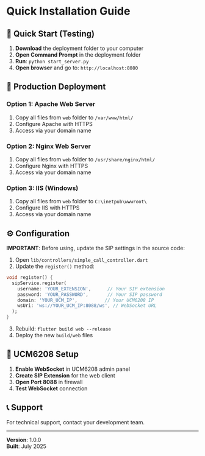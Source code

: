 # Quick Installation Guide

## 🚀 Quick Start (Testing)

1. **Download** the deployment folder to your computer
2. **Open Command Prompt** in the deployment folder
3. **Run**: `python start_server.py`
4. **Open browser** and go to: `http://localhost:8080`

## 🏢 Production Deployment

### Option 1: Apache Web Server
1. Copy all files from `web` folder to `/var/www/html/`
2. Configure Apache with HTTPS
3. Access via your domain name

### Option 2: Nginx Web Server
1. Copy all files from `web` folder to `/usr/share/nginx/html/`
2. Configure Nginx with HTTPS
3. Access via your domain name

### Option 3: IIS (Windows)
1. Copy all files from `web` folder to `C:\inetpub\wwwroot\`
2. Configure IIS with HTTPS
3. Access via your domain name

## ⚙️ Configuration

**IMPORTANT**: Before using, update the SIP settings in the source code:

1. Open `lib/controllers/simple_call_controller.dart`
2. Update the `register()` method:

```dart
void register() {
  sipService.register(
    username: 'YOUR_EXTENSION',      // Your SIP extension
    password: 'YOUR_PASSWORD',       // Your SIP password  
    domain: 'YOUR_UCM_IP',          // Your UCM6208 IP
    wsUri: 'ws://YOUR_UCM_IP:8088/ws', // WebSocket URL
  );
}
```

3. Rebuild: `flutter build web --release`
4. Deploy the new `build/web` files

## 🔧 UCM6208 Setup

1. **Enable WebSocket** in UCM6208 admin panel
2. **Create SIP Extension** for the web client
3. **Open Port 8088** in firewall
4. **Test WebSocket** connection

## 📞 Support

For technical support, contact your development team.

---

**Version**: 1.0.0  
**Built**: July 2025 